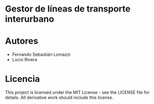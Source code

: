 # Gestor de líneas de transporte interurbano

# Autores

* Fernando Sebastián Lomazzi
* Lucio Rivera

# Licencia
This project is licensed under the MIT License - see the LICENSE file for details. All derivative work should include this license.
